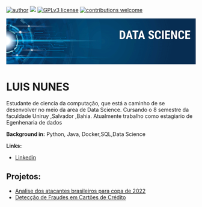 [![author](https://img.shields.io/badge/name-Luis%20Nunes-red)](https://www.linkedin.com/in/luisnunes30) [![](https://img.shields.io/badge/python-3.7+-blue.svg)](https://www.python.org/downloads/release/python-365/) [![GPLv3 license](https://img.shields.io/badge/License-GPLv3-blue.svg)](http://perso.crans.org/besson/LICENSE.html) [![contributions welcome](https://img.shields.io/badge/contributions-welcome-brightgreen.svg?style=flat)](https://github.com/carlosfab/data_science/issues)

<p align="center">
  <img src="banner.png" >
</p>

# LUIS NUNES

Estudante de ciencia da computação, que está a caminho de se desenvolver no meio da area de Data Science. Cursando o 8 semestre da faculdade Uniruy ,Salvador ,Bahia.
Atualmente trabalho como estagiario de Egenhenaria de dados

**Background in:** Python, Java, Docker,SQL,Data Science


**Links:**
* [Linkedin](https://www.linkedin.com/in/luisnunes30/)


## Projetos:

- [Analise dos atacantes brasileiros para copa de 2022](https://github.com/LuisNunes301/analys-player-brasil)
- [Detecção de Fraudes em Cartões de Crédito](https://github.com/LuisNunes301/Credit-Card-Fraud-Detection)
